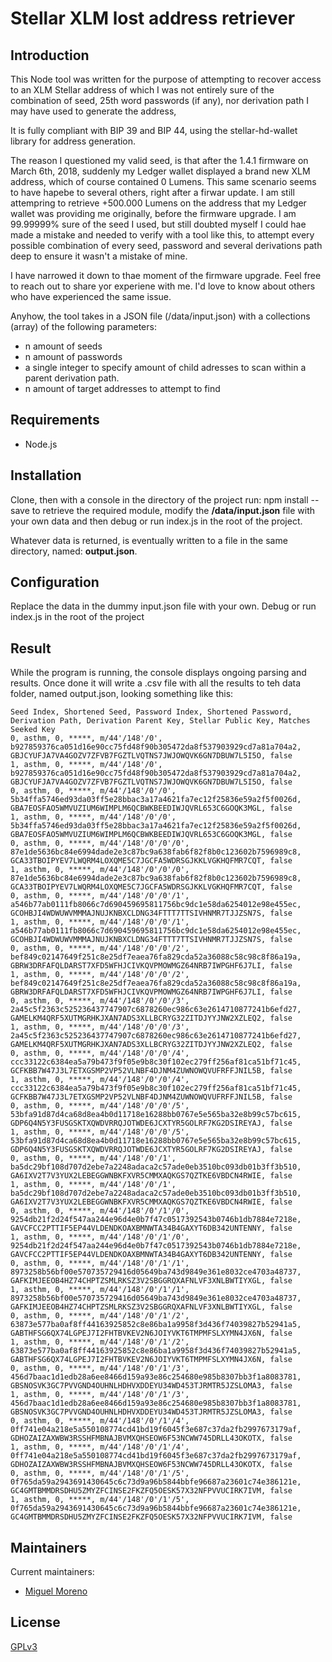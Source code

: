 # Stellar XLM lost address retriever

## Introduction
This Node tool was written for the purpose of attempting to recover access to an XLM Stellar address of which I was not entirely sure of the combination of seed, 25th word passwords (if any), nor derivation path I may have used to generate the address,

It is fully compliant with BIP 39 and BIP 44, using the stellar-hd-wallet library for address generation.

The reason I questioned my valid seed, is that after the 1.4.1 firmware on March 6th, 2018, suddenly my Ledger wallet displayed a brand new XLM address, which of course contained 0 Lumens. This same scenario seems to have hapebe to several others, right after a firwar update. I am still attempring to retrieve +500.000 Lumens on the address that my Ledger wallet was providing me originally, before the firmware upgrade. I am 99.99999% sure of the seed I used, but still doubted myself I could hae made a mistake and needed to verify with a tool like this, to attempt every possible combination of every seed, password and several derivations path deep to ensure it wasn't a mistake of mine. 

I have narrowed it down to thae moment of the firmware upgrade. Feel free to reach out to share yor experiene with me. I'd love to know about others who have experienced the same issue. 

Anyhow, the tool takes in a JSON file  (/data/input.json) with a collections (array) of the following parameters:

* n amount of seeds
* n amount of passwords
* a single integer to specify amount of child adresses to scan within a parent derivation path. 
* n amount of target addresses to attempt to find

## Requirements

* Node.js

## Installation

Clone, then with a console in the directory of the project run: npm install --save to retrieve the required module, modify the **/data/input.json** file with your own data and then debug or run index.js in the root of the project. 

Whatever data is returned, is eventually written to a file in the same directory, named: **output.json**. 

## Configuration

Replace the data in the dummy input.json file with your own. Debug or run index.js in the root of the project

## Result

While the program is running, the console displays ongoing parsing and results. Once done it will write a .csv file with all the results to teh data folder, named output.json, looking something like this: 
```csv
Seed Index, Shortened Seed, Password Index, Shortened Password, Derivation Path, Derivation Parent Key, Stellar Public Key, Matches Seeked Key
0, asthm, 0, *****, m/44'/148'/0', b927859376ca051d16e90cc75fd48f90b305472da8f537903929cd7a81a704a2, GBJCYUFJA7VA4GOZV7ZFVB7FGZTLVQTNS7JWJOWQVK6GN7DBUW7L5I5O, false
1, asthm, 0, *****, m/44'/148'/0', b927859376ca051d16e90cc75fd48f90b305472da8f537903929cd7a81a704a2, GBJCYUFJA7VA4GOZV7ZFVB7FGZTLVQTNS7JWJOWQVK6GN7DBUW7L5I5O, false
0, asthm, 0, *****, m/44'/148'/0'/0', 5b34ffa5746ed93da03ff5e28bbac3a17a4621fa7ec12f25836e59a2f5f0026d, GBA7EOSFAO5WMVUZIUM6WIMPLM6QCBWKBEEDIWJQVRL653C6GOQK3MGL, false
1, asthm, 0, *****, m/44'/148'/0'/0', 5b34ffa5746ed93da03ff5e28bbac3a17a4621fa7ec12f25836e59a2f5f0026d, GBA7EOSFAO5WMVUZIUM6WIMPLM6QCBWKBEEDIWJQVRL653C6GOQK3MGL, false
0, asthm, 0, *****, m/44'/148'/0'/0'/0', 87e1de5636bc84e6994dade2e3c87bc9a638fab6f82f8b0c123602b7596989c8, GCA33TBOIPYEV7LWQRM4LOXQME5C7JGCFA5WDRSGJKKLVGKHQFMR7CQT, false
1, asthm, 0, *****, m/44'/148'/0'/0'/0', 87e1de5636bc84e6994dade2e3c87bc9a638fab6f82f8b0c123602b7596989c8, GCA33TBOIPYEV7LWQRM4LOXQME5C7JGCFA5WDRSGJKKLVGKHQFMR7CQT, false
0, asthm, 0, *****, m/44'/148'/0'/0'/1', a546b77ab0111fb8066c7d690459695811756bc9dc1e58da6254012e98e455ec, GCOHBJI4WDWUWVMMMAJNUJKNBXCLDNG34FTTT7TTSIVHNMR7TJJZSN7S, false
1, asthm, 0, *****, m/44'/148'/0'/0'/1', a546b77ab0111fb8066c7d690459695811756bc9dc1e58da6254012e98e455ec, GCOHBJI4WDWUWVMMMAJNUJKNBXCLDNG34FTTT7TTSIVHNMR7TJJZSN7S, false
0, asthm, 0, *****, m/44'/148'/0'/0'/2', bef849c02147649f251c8e25df7eaea76fa829cda52a36088c58c98c8f86a19a, GBRW3DRFAFQLDARST7XFD5WFHJCIVKQVPMOWMGZ64NRB7IWPGHF6J7LI, false
1, asthm, 0, *****, m/44'/148'/0'/0'/2', bef849c02147649f251c8e25df7eaea76fa829cda52a36088c58c98c8f86a19a, GBRW3DRFAFQLDARST7XFD5WFHJCIVKQVPMOWMGZ64NRB7IWPGHF6J7LI, false
0, asthm, 0, *****, m/44'/148'/0'/0'/3', 2a45c5f2363c525236437747907c6878260ec986c63e2614710877241b6efd27, GAMELKM4QRF5XUTMGRHKJXAN7ADS3XLLBCRYG32ZITDJYYJNW2XZLEQ2, false
1, asthm, 0, *****, m/44'/148'/0'/0'/3', 2a45c5f2363c525236437747907c6878260ec986c63e2614710877241b6efd27, GAMELKM4QRF5XUTMGRHKJXAN7ADS3XLLBCRYG32ZITDJYYJNW2XZLEQ2, false
0, asthm, 0, *****, m/44'/148'/0'/0'/4', ccc33122c6384ea5a79b473f9f05e9b8c30f102ec279ff256af81ca51bf71c45, GCFKBB7W47J3L7ETXGSMP2VP52VLNBF4DJNM4ZUWNOWQVUFRFFJNIL5B, false
1, asthm, 0, *****, m/44'/148'/0'/0'/4', ccc33122c6384ea5a79b473f9f05e9b8c30f102ec279ff256af81ca51bf71c45, GCFKBB7W47J3L7ETXGSMP2VP52VLNBF4DJNM4ZUWNOWQVUFRFFJNIL5B, false
0, asthm, 0, *****, m/44'/148'/0'/0'/5', 53bfa91d87d4ca68d8ea4b0d11718e16288bb0767e5e565ba32e8b99c57bc615, GDP6Q4N5Y3FUSGSKTXQWDVRRQJOTWDE6JCXTYR5GOLRF7KG2DSIREYAJ, false
1, asthm, 0, *****, m/44'/148'/0'/0'/5', 53bfa91d87d4ca68d8ea4b0d11718e16288bb0767e5e565ba32e8b99c57bc615, GDP6Q4N5Y3FUSGSKTXQWDVRRQJOTWDE6JCXTYR5GOLRF7KG2DSIREYAJ, false
0, asthm, 0, *****, m/44'/148'/0'/1', ba5dc29bf108d707d2ebe7a2248adaca2c57ade0eb3510bc093db01b3ff3b510, GA6IXV2T7V3YUX2LEBEGGWNBKFXVR5CMMXAQKGS7QZTKE6VBDCN4RWIE, false
1, asthm, 0, *****, m/44'/148'/0'/1', ba5dc29bf108d707d2ebe7a2248adaca2c57ade0eb3510bc093db01b3ff3b510, GA6IXV2T7V3YUX2LEBEGGWNBKFXVR5CMMXAQKGS7QZTKE6VBDCN4RWIE, false
0, asthm, 0, *****, m/44'/148'/0'/1'/0', 9254db21f2d24f547aa244e96d4e0b7f47c0517392543b0746b1db7884e7218e, GAVCFCC2PTTIF5EP44VLDENDKOAXBMNWTA34B4GAXYT6DB342UNTENNY, false
1, asthm, 0, *****, m/44'/148'/0'/1'/0', 9254db21f2d24f547aa244e96d4e0b7f47c0517392543b0746b1db7884e7218e, GAVCFCC2PTTIF5EP44VLDENDKOAXBMNWTA34B4GAXYT6DB342UNTENNY, false
0, asthm, 0, *****, m/44'/148'/0'/1'/1', 8973258b56bf00e570735729416d05649ba743d9849e361e8032ce4703a48737, GAFKIMJEEOB4HZ74CHPTZSMLRKSZ3V2SBGGRQXAFNLVF3XNLBWTIYXGL, false
1, asthm, 0, *****, m/44'/148'/0'/1'/1', 8973258b56bf00e570735729416d05649ba743d9849e361e8032ce4703a48737, GAFKIMJEEOB4HZ74CHPTZSMLRKSZ3V2SBGGRQXAFNLVF3XNLBWTIYXGL, false
0, asthm, 0, *****, m/44'/148'/0'/1'/2', 63873e577ba0af8ff44163925852c8e86ba1a9958f3d436f74039827b52941a5, GABTHFSG6QX74LGPEJ7I2FHTBVKEV2N6JOIYVKT6TMPMFSLXYMN4JX6N, false
1, asthm, 0, *****, m/44'/148'/0'/1'/2', 63873e577ba0af8ff44163925852c8e86ba1a9958f3d436f74039827b52941a5, GABTHFSG6QX74LGPEJ7I2FHTBVKEV2N6JOIYVKT6TMPMFSLXYMN4JX6N, false
0, asthm, 0, *****, m/44'/148'/0'/1'/3', 456d7baac1d1edb28a6ee8466d159a93e86c254680e985b8307bb3f1a8083781, GBSNOSVK3GC7PVVGND4OUHNLHDHVXDDEYU34WD453TJRMTR5JZSLOMA3, false
1, asthm, 0, *****, m/44'/148'/0'/1'/3', 456d7baac1d1edb28a6ee8466d159a93e86c254680e985b8307bb3f1a8083781, GBSNOSVK3GC7PVVGND4OUHNLHDHVXDDEYU34WD453TJRMTR5JZSLOMA3, false
0, asthm, 0, *****, m/44'/148'/0'/1'/4', 0ff741e04a218e5a550108774cd41bd19f6045f3e687c37da2fb2997673179af, GDHOZAIZAXWBW3RSSHFMBNAJBVMXQHSEOW6F53NCWW745DRLL43OKOTX, false
1, asthm, 0, *****, m/44'/148'/0'/1'/4', 0ff741e04a218e5a550108774cd41bd19f6045f3e687c37da2fb2997673179af, GDHOZAIZAXWBW3RSSHFMBNAJBVMXQHSEOW6F53NCWW745DRLL43OKOTX, false
0, asthm, 0, *****, m/44'/148'/0'/1'/5', 0f765da59a2943691430645c6c73d9a96b5844bbfe96687a23601c74e386121e, GC4GMTBMMDRSDHU5ZMYZFCINSE2FKZFQ5OESK57X32NFPVVUCIRK7IVM, false
1, asthm, 0, *****, m/44'/148'/0'/1'/5', 0f765da59a2943691430645c6c73d9a96b5844bbfe96687a23601c74e386121e, GC4GMTBMMDRSDHU5ZMYZFCINSE2FKZFQ5OESK57X32NFPVVUCIRK7IVM, false
```

## Maintainers

Current maintainers:

* [Miguel Moreno](https://github.com/miguelmoreno)

## License

[GPLv3](http://www.gnu.org/licenses/gpl-3.0.txt)